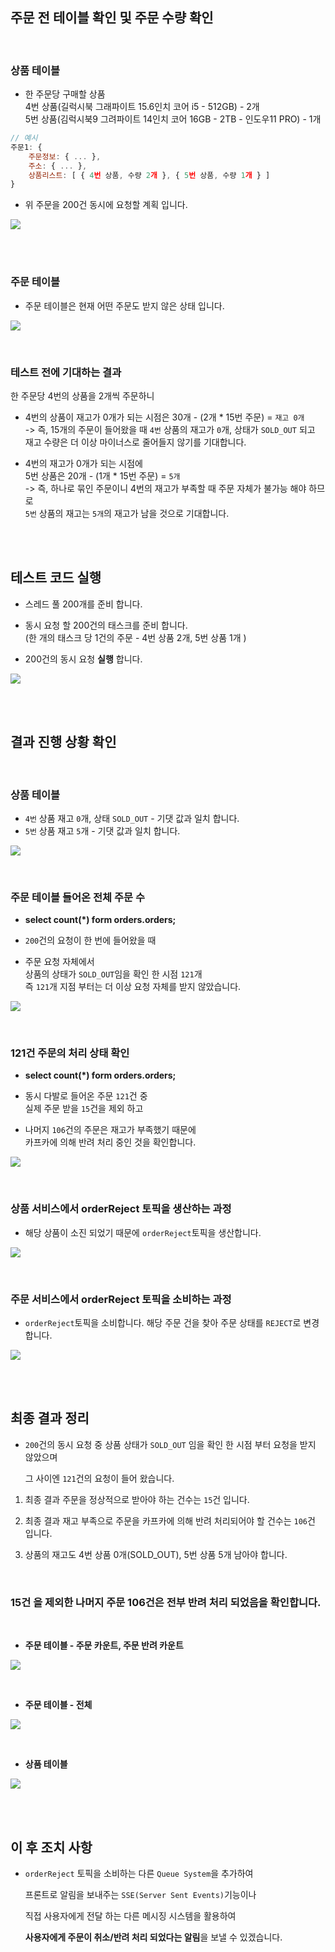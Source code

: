 ## 주문 전 테이블 확인 및 주문 수량 확인

<br>

### 상품 테이블

- 한 주문당 구매할 상품  
	4번 상품(길럭시북 그래파이트 15.6인치 코어 i5 - 512GB) - 2개  
	5번 상품(김럭시북9 그려파이트 14인치 코어 16GB - 2TB - 인도우11 PRO) - 1개


```javascript
// 예시
주문1: {
	주문정보: { ... },
	주소: { ... },
	상품리스트: [ { 4번 상품, 수량 2개 }, { 5번 상품, 수량 1개 } ]
}
```
  
- 위 주문을 200건 동시에 요청할 계획 입니다.


![](https://velog.velcdn.com/images/develing1991/post/163b75f4-f614-4d7a-80f8-1cb5a8023a97/image.png)



<br><br>

### 주문 테이블

- 주문 테이블은 현재 어떤 주문도 받지 않은 상태 입니다.  

![](https://velog.velcdn.com/images/develing1991/post/b93707cc-a46a-4350-8267-72cdc586fd30/image.png)

<br>

### 테스트 전에 기대하는 결과

한 주문당 4번의 상품을 2개씩 주문하니 

- 4번의 상품이 재고가 0개가 되는 시점은 30개 - (2개 * 15번 주문) = `재고 0개`   
	-> 즉, 15개의 주문이 들어왔을 때 `4번` 상품의 재고가 `0`개, 상태가 `SOLD_OUT` 되고    
	재고 수량은 더 이상 마이너스로 줄어들지 않기를 기대합니다.  

- 4번의 재고가 0개가 되는 시점에   
	5번 상품은 20개 - (1개 * 15번 주문) = `5개`   
    	-> 즉, 하나로 묶인 주문이니 4번의 재고가 부족할 때 주문 자체가 불가능 해야 하므로  
        `5번` 상품의 재고는 `5개`의 재고가 남을 것으로 기대합니다.

<br><br>

## 테스트 코드 실행

- 스레드 풀 200개를 준비 합니다.

- 동시 요청 할 200건의 태스크를 준비 합니다.  
	(한 개의 태스크 당 1건의 주문 - 4번 상품 2개, 5번 상품 1개 )

- 200건의 동시 요청 **실행** 합니다.

![](https://velog.velcdn.com/images/develing1991/post/d6b2b57e-ba21-424c-a1dd-f5142f62a2ab/image.png)

<br><br>

## 결과 진행 상황 확인

<br>

### 상품 테이블

- `4번` 상품 재고 `0`개, 상태 `SOLD_OUT` - 기댓 값과 일치 합니다.  
- `5번` 상품 재고 `5`개  - 기댓 값과 일치 합니다.  

![](https://velog.velcdn.com/images/develing1991/post/bcf80392-d269-400e-af89-a029690bde22/image.png)

<br>

### 주문 테이블 들어온 전체 주문 수

- **select count(*) form orders.orders;**

- `200`건의 요청이  한 번에 들어왔을 때

- 주문 요청 자체에서   
	상품의 상태가 `SOLD_OUT`임을 확인 한 시점 `121`개  
	즉 `121`개 지점 부터는 더 이상 요청 자체를 받지 않았습니다.  

![](https://velog.velcdn.com/images/develing1991/post/7c505e17-d0a9-4d21-b3a7-768be48ba7a0/image.png)

<br>

### 121건 주문의 처리 상태 확인

- **select count(*) form orders.orders;**

- 동시 다발로 들어온 주문 `121`건 중  
	실제 주문 받을 `15`건을 제외 하고   

- 나머지 `106`건의 주문은 재고가 부족했기 때문에  
	카프카에 의해 반려 처리 중인 것을 확인합니다.  

![](https://velog.velcdn.com/images/develing1991/post/58ef9839-f97f-40e3-b356-6a2f88b9d0a1/image.png)

<br>

### 상품 서비스에서 orderReject 토픽을 생산하는 과정

- 해당 상품이 소진 되었기 때문에 `orderReject`토픽을 생산합니다.

![](https://velog.velcdn.com/images/develing1991/post/47c14bc4-f8ab-46a5-9d2d-92a5b360a4f0/image.png)

<br>

### 주문 서비스에서 orderReject 토픽을 소비하는 과정

- `orderReject`토픽을 소비합니다. 해당 주문 건을 찾아 주문 상태를 `REJECT`로 변경 합니다.
  
![](https://velog.velcdn.com/images/develing1991/post/4f046a68-ed06-4a76-b822-9386594ba2a1/image.png)

<br><br>

## 최종 결과 정리

- `200`건의 동시 요청 중 상품 상태가 `SOLD_OUT` 임을 확인 한 시점 부터 요청을 받지 않았으며   

	그 사이엔 `121`건의 요청이 들어 왔습니다.  

1. 최종 결과 주문을 정상적으로 받아야 하는 건수는 `15`건 입니다.  

2. 최종 결과 재고 부족으로 주문을 카프카에 의해 반려 처리되어야 할 건수는 `106`건 입니다.

3. 상품의 재고도 4번 상품 0개(SOLD_OUT), 5번 상품 5개 남아야 합니다.

<br>

### 15건 을 제외한 나머지 주문 106건은 전부 반려 처리 되었음을 확인합니다.

<br>

- **주문 테이블 - 주문 카운트, 주문 반려 카운트**
  
![](https://velog.velcdn.com/images/develing1991/post/7df3217a-fc49-4b42-abdb-8722e47842aa/image.png)

<br>

- **주문 테이블 - 전체**
  
![](https://velog.velcdn.com/images/develing1991/post/2f954d11-9323-40c9-992b-7d8d23c1f8b1/image.png)

<br>

- **상품 테이블**
  
![](https://velog.velcdn.com/images/develing1991/post/3bd34b52-74d5-480e-9d12-8c45385f394a/image.png)

<br><br>

## 이 후 조치 사항

- `orderReject` 토픽을 소비하는 다른 `Queue System`을 추가하여
  
	프론트로 알림을 보내주는 `SSE(Server Sent Events)`기능이나

  직접 사용자에게 전달 하는 다른 메시징 시스템을 활용하여  
  
  	**사용자에게 주문이 취소/반려 처리 되었다는 알림**을 보낼 수 있겠습니다.
